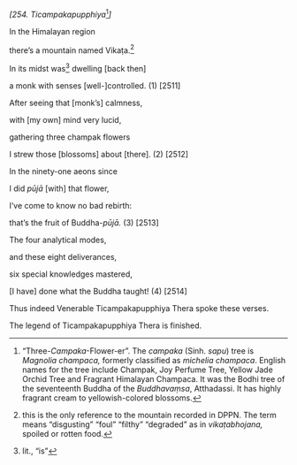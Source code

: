 *\[254. Ticampakapupphiya*[^1]*\]*

In the Himalayan region

there’s a mountain named Vikaṭa.[^2]

In its midst was[^3] dwelling \[back then\]

a monk with senses \[well-\]controlled. (1) \[2511\]

After seeing that \[monk’s\] calmness,

with \[my own\] mind very lucid,

gathering three champak flowers

I strew those \[blossoms\] about \[there\]. (2) \[2512\]

In the ninety-one aeons since

I did *pūjā* \[with\] that flower,

I’ve come to know no bad rebirth:

that’s the fruit of Buddha-*pūjā.* (3) \[2513\]

The four analytical modes,

and these eight deliverances,

six special knowledges mastered,

\[I have\] done what the Buddha taught! (4) \[2514\]

Thus indeed Venerable Ticampakapupphiya Thera spoke these verses.

The legend of Ticampakapupphiya Thera is finished.

[^1]: “Three-*Campaka*-Flower-er”. The *campaka* (Sinh. *sapu*) tree is
    *Magnolia champaca,* formerly classified as *michelia champaca*.
    English names for the tree include Champak, Joy Perfume Tree, Yellow
    Jade Orchid Tree and Fragrant Himalayan Champaca. It was the Bodhi
    tree of the seventeenth Buddha of the *Buddhavaṃsa*, Atthadassi. It
    has highly fragrant cream to yellowish-colored blossoms.

[^2]: this is the only reference to the mountain recorded in DPPN. The
    term means “disgusting” “foul” “filthy” “degraded” as in
    *vikaṭabhojana,* spoiled or rotten food.

[^3]: lit., “is”
